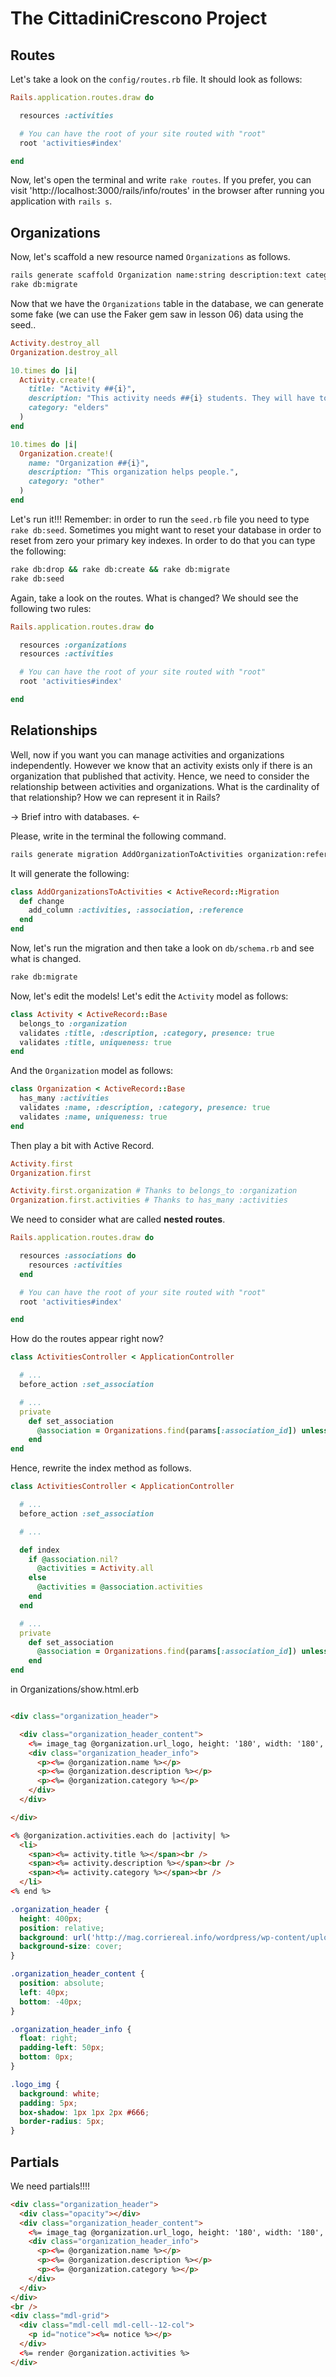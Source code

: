 
# The CittadiniCrescono Project

## Routes

Let's take a look on the `config/routes.rb` file. It should look as follows:

~~~ruby
Rails.application.routes.draw do

  resources :activities

  # You can have the root of your site routed with "root"
  root 'activities#index'

end
~~~

Now, let's open the terminal and write `rake routes`. If you prefer, you can visit 'http://localhost:3000/rails/info/routes' in the browser after running you application with `rails s`.

## Organizations

Now, let's scaffold a new resource named `Organizations` as follows.

~~~bash
rails generate scaffold Organization name:string description:text category:string url_logo:string
rake db:migrate
~~~

Now that we have the `Organizations` table in the database, we can generate some fake (we can use the Faker gem saw in lesson 06) data using the seed..

~~~ruby
Activity.destroy_all
Organization.destroy_all

10.times do |i|
  Activity.create!(
    title: "Activity ##{i}",
    description: "This activity needs ##{i} students. They will have to help people in order to do something very useful.",
    category: "elders"
  )
end

10.times do |i|
  Organization.create!(
    name: "Organization ##{i}",
    description: "This organization helps people.",
    category: "other"
  )
end
~~~

Let's run it!!! Remember: in order to run the `seed.rb` file you need to type `rake db:seed`.
Sometimes you might want to reset your database in order to reset from zero your primary key indexes. In order to do that you can type the following:

~~~bash
rake db:drop && rake db:create && rake db:migrate
rake db:seed
~~~

Again, take a look on the routes. What is changed? We should see the following two rules:

~~~ruby
Rails.application.routes.draw do

  resources :organizations
  resources :activities

  # You can have the root of your site routed with "root"
  root 'activities#index'

end
~~~

## Relationships

Well, now if you want you can manage activities and organizations independently. However we know that an activity exists only if there is an organization that published that activity. Hence, we need to consider the relationship between activities and organizations. What is the cardinality of that relationship? How we can represent it in Rails?

-> Brief intro with databases. <-

Please, write in the terminal the following command.

~~~bash
rails generate migration AddOrganizationToActivities organization:references
~~~

It will generate the following:

~~~ruby
class AddOrganizationsToActivities < ActiveRecord::Migration
  def change
    add_column :activities, :association, :reference
  end
end
~~~

Now, let's run the migration and then take a look on `db/schema.rb` and see what is changed.

~~~bash
rake db:migrate
~~~

Now, let's edit the models!
Let's edit the `Activity` model as follows:

~~~ruby
class Activity < ActiveRecord::Base
  belongs_to :organization
  validates :title, :description, :category, presence: true
  validates :title, uniqueness: true
end
~~~

And the `Organization` model as follows:

~~~ruby
class Organization < ActiveRecord::Base
  has_many :activities
  validates :name, :description, :category, presence: true
  validates :name, uniqueness: true
end
~~~

Then play a bit with Active Record.

~~~ruby
Activity.first
Organization.first

Activity.first.organization # Thanks to belongs_to :organization
Organization.first.activities # Thanks to has_many :activities
~~~

We need to consider what are called **nested routes**.

~~~ruby
Rails.application.routes.draw do

  resources :associations do
    resources :activities
  end

  # You can have the root of your site routed with "root"
  root 'activities#index'

end
~~~

How do the routes appear right now?


~~~ruby
class ActivitiesController < ApplicationController

  # ...
  before_action :set_association

  # ...
  private
    def set_association
      @association = Organizations.find(params[:association_id]) unless params[:association_id].nil?
    end
end
~~~

Hence, rewrite the index method as follows.

~~~ruby
class ActivitiesController < ApplicationController

  # ...
  before_action :set_association

  # ...

  def index
    if @association.nil?
      @activities = Activity.all
    else
      @activities = @association.activities
    end
  end

  # ...
  private
    def set_association
      @association = Organizations.find(params[:association_id]) unless params[:association_id].nil?
    end
end
~~~

in Organizations/show.html.erb

~~~html

<div class="organization_header">

  <div class="organization_header_content">
    <%= image_tag @organization.url_logo, height: '180', width: '180', :class => "logo_img" %>
    <div class="organization_header_info">
      <p><%= @organization.name %></p>
      <p><%= @organization.description %></p>
      <p><%= @organization.category %></p>
    </div>
  </div>

</div>

<% @organization.activities.each do |activity| %>
  <li>
    <span><%= activity.title %></span><br />
    <span><%= activity.description %></span><br />
    <span><%= activity.category %></span><br />
  </li>
<% end %>
~~~

~~~css
.organization_header {
  height: 400px;
  position: relative;
  background: url('http://mag.corriereal.info/wordpress/wp-content/uploads/2016/01/Docenti-1.jpg');
  background-size: cover;
}

.organization_header_content {
  position: absolute;
  left: 40px;
  bottom: -40px;
}

.organization_header_info {
  float: right;
  padding-left: 50px;
  bottom: 0px;
}

.logo_img {
  background: white;
  padding: 5px;
  box-shadow: 1px 1px 2px #666;
  border-radius: 5px;
}
~~~

## Partials

We need partials!!!!


~~~html
<div class="organization_header">
  <div class="opacity"></div>
  <div class="organization_header_content">
    <%= image_tag @organization.url_logo, height: '180', width: '180', :class => "logo_img" %>
    <div class="organization_header_info">
      <p><%= @organization.name %></p>
      <p><%= @organization.description %></p>
      <p><%= @organization.category %></p>
    </div>
  </div>
</div>
<br />
<div class="mdl-grid">
  <div class="mdl-cell mdl-cell--12-col">
    <p id="notice"><%= notice %></p>
  </div>
  <%= render @organization.activities %>
</div>
~~~
